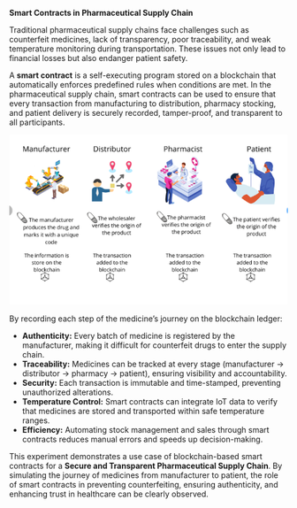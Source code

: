 

<b><p>Smart Contracts in Pharmaceutical Supply Chain</p></b>

<p>Traditional pharmaceutical supply chains face challenges such as counterfeit medicines, lack of transparency, poor traceability, and weak temperature monitoring during transportation. These issues not only lead to financial losses but also endanger patient safety.</p>

<p>A <b>smart contract</b> is a self-executing program stored on a blockchain that automatically enforces predefined rules when conditions are met. In the pharmaceutical supply chain, smart contracts can be used to ensure that every transaction  from manufacturing to distribution, pharmacy stocking, and patient delivery is securely recorded, tamper-proof, and transparent to all participants.</p>
 <div><img src="./images/Screenshot 2025-09-25 150442.png" alt="medicine form "></div>

<p>By recording each step of the medicine’s journey on the blockchain ledger:</p>
<ul>
  <li><b>Authenticity:</b> Every batch of medicine is registered by the manufacturer, making it difficult for counterfeit drugs to enter the supply chain.</li>
  <li><b>Traceability:</b> Medicines can be tracked at every stage (manufacturer → distributor → pharmacy → patient), ensuring visibility and accountability.</li>
  <li><b>Security:</b> Each transaction is immutable and time-stamped, preventing unauthorized alterations.</li>
  <li><b>Temperature Control:</b> Smart contracts can integrate IoT data to verify that medicines are stored and transported within safe temperature ranges.</li>
  <li><b>Efficiency:</b> Automating stock management and sales through smart contracts reduces manual errors and speeds up decision-making.</li>
</ul>
<p>This experiment demonstrates a use case of blockchain-based smart contracts for a <b>Secure and Transparent Pharmaceutical Supply Chain</b>. By simulating the journey of medicines from manufacturer to patient, the role of smart contracts in preventing counterfeiting, ensuring authenticity, and enhancing trust in healthcare can be clearly observed.</p>
